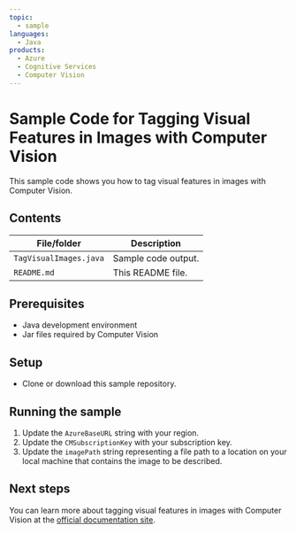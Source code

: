 ```yaml
---
topic:
  - sample
languages:
  - Java
products:
  - Azure
  - Cognitive Services
  - Computer Vision
---
```


# Sample Code for Tagging Visual Features in Images with Computer Vision

This sample code shows you how to tag visual features in images with Computer Vision.

## Contents

| File/folder | Description |
|-------------|-------------|
| `TagVisualImages.java` | Sample code output. |
| `README.md`            | This README file. |

## Prerequisites

- Java development environment
- Jar files required by Computer Vision

## Setup

- Clone or download this sample repository.

## Running the sample

1. Update the `AzureBaseURL` string with your region.
2. Update the `CMSubscriptionKey` with your subscription key.
3. Update the `imagePath` string representing a file path to a location on your local machine that contains the image to be described.

## Next steps

You can learn more about tagging visual features in images with Computer Vision at the [official documentation site](https://docs.microsoft.com/en-us/azure/cognitive-services/computer-vision/concept-tagging-images).

